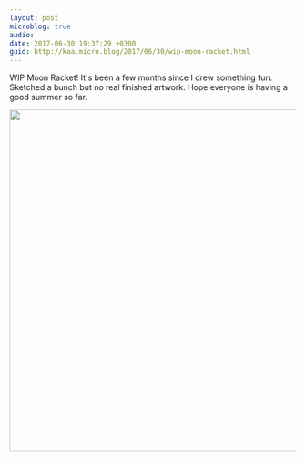 ```yaml
---
layout: post
microblog: true
audio: 
date: 2017-06-30 19:37:29 +0300
guid: http://kaa.micro.blog/2017/06/30/wip-moon-racket.html
---
```

WIP Moon Racket! It's been a few months since I drew something fun. Sketched a bunch but no real finished artwork. Hope everyone is having a good summer so far.

<img src="http://www.kaa.bz/uploads/2018/6c2d8a3ea4.jpg" width="600" height="600" />
